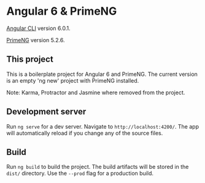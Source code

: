 # Angular 6 & PrimeNG

[Angular CLI](https://github.com/angular/angular-cli) version 6.0.1.

[PrimeNG](https://github.com/primefaces/primeng) version 5.2.6.

## This project

This is a boilerplate project for Angular 6 and PrimeNG.
The current version is an empty 'ng new' project with PrimeNG installed.

Note: Karma, Protractor and Jasmine where removed from the project.

## Development server

Run `ng serve` for a dev server. Navigate to `http://localhost:4200/`. The app will automatically reload if you change any of the source files.

## Build

Run `ng build` to build the project. The build artifacts will be stored in the `dist/` directory. Use the `--prod` flag for a production build.

